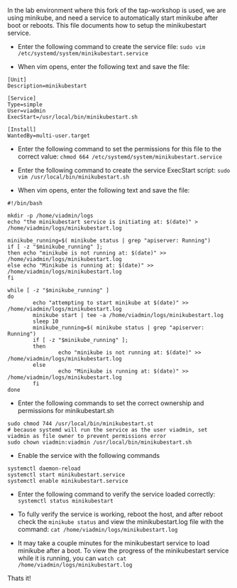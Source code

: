 In the lab environment where this fork of the tap-workshop is used, we are using minikube, and need a service to automatically start minikube after boot or reboots. 
This file documents how to setup the minikubestart service. 

- Enter the following command to create the service file:
`sudo vim /etc/systemd/system/minikubestart.service`

- When vim opens, enter the following text and save the file:
```
[Unit]
Description=minikubestart

[Service]
Type=simple
User=viadmin
ExecStart=/usr/local/bin/minikubestart.sh

[Install]
WantedBy=multi-user.target
```

- Enter the following command to set the permissions for this file to the correct value:
`chmod 664 /etc/systemd/system/minikubestart.service`

- Enter the following command to create the service ExecStart script:
`sudo vim /usr/local/bin/minikubestart.sh`

- When vim opens, enter the following text and save the file:
```
#!/bin/bash
  
mkdir -p /home/viadmin/logs
echo "the minikubestart service is initiating at: $(date)" > /home/viadmin/logs/minikubestart.log

minikube_running=$( minikube status | grep "apiserver: Running")
if [ -z "$minikube_running" ];
then echo "minikube is not running at: $(date)" >> /home/viadmin/logs/minikubestart.log
else echo "Minikube is running at: $(date)" >> /home/viadmin/logs/minikubestart.log
fi

while [ -z "$minikube_running" ]
do
        echo "attempting to start minikube at $(date)" >> /home/viadmin/logs/minikubestart.log
        minikube start | tee -a /home/viadmin/logs/minikubestart.log
        sleep 10
        minikube_running=$( minikube status | grep "apiserver: Running")
        if [ -z "$minikube_running" ];
        then
                echo "minikube is not running at: $(date)" >> /home/viadmin/logs/minikubestart.log
        else
                echo "Minikube is running at: $(date)" >> /home/viadmin/logs/minikubestart.log
        fi
done
```

- Enter the following commands to set the correct ownership and permissions for minikubestart.sh
```
sudo chmod 744 /usr/local/bin/minikubestart.st
# because systemd will run the service as the user viadmin, set viadmin as file owner to prevent permissions error
sudo chown viadmin:viadmin /usr/local/bin/minikubestart.sh
```

- Enable the service with the following commands
```
systemctl daemon-reload
systemctl start minikubestart.service
systemctl enable minikubestart.service
```

- Enter the following command to verify the service loaded correctly:
`systemctl status minikubestart`

- To fully verify the service is working, reboot the host, and after reboot check the `minikube status` and view the minikubestart.log file with the command:
`cat /home/viadmin/logs/minikubestart.log`
- It may take a couple minutes for the minikubestart service to load minikube after a boot. To view the progress of the minikubestart service while it is running, you can `watch cat /home/viadmin/logs/minikubestart.log`

Thats it!
